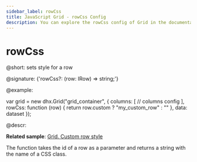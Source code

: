 ```yaml
---
sidebar_label: rowCss
title: JavaScript Grid - rowCss Config 
description: You can explore the rowCss config of Grid in the documentation of the DHTMLX JavaScript UI library. Browse developer guides and API reference, try out code examples and live demos, and download a free 30-day evaluation version of DHTMLX Suite 7.
---
```


# rowCss

@short: sets style for a row

@signature: {'rowCss?: (row: IRow) => string;'}

@example:
<style>
	.my_custom_row {
		background: coral;
	}
</style>

var grid = new dhx.Grid("grid_container", {
	columns: [
		// columns config
	],
	rowCss: function (row) { return row.custom ? "my_custom_row" : "" },
	data: dataset
});

@descr:

**Related sample**: [Grid. Custom row style](https://snippet.dhtmlx.com/2dxtwf9n)

The function takes the id of a row as a parameter and returns a string with the name of a CSS class.

[comment]: # (@related: grid/initialization.md#initialize-grid grid/configuration.md#row-style)
